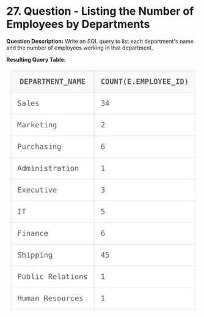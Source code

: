 # 27. Question - Listing the Number of Employees by Departments

**Question Description:**
Write an SQL query to list each department's name and the number of employees working in that department.

**Resulting Query Table:**

![alt text](/Sql-ScreenShots/ScreenShot_27.png)
